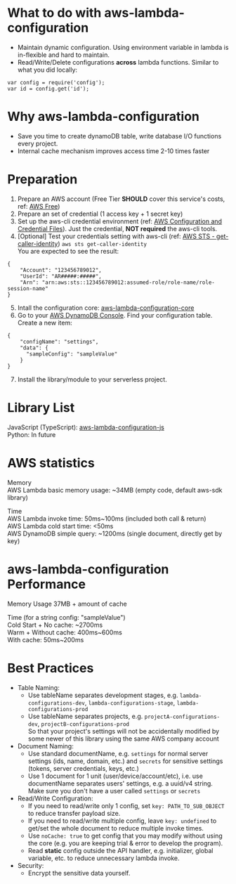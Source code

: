 # What to do with aws-lambda-configuration  
- Maintain dynamic configuration. Using environment variable in lambda is in-flexible and hard to maintain.
- Read/Write/Delete configurations **across** lambda functions. Similar to what you did locally:  
```
var config = require('config');  
var id = config.get('id');  
```
  
# Why aws-lambda-configuration  
- Save you time to create dynamoDB table, write database I/O functions every project.  
- Internal cache mechanism improves access time 2-10 times faster 
  
# Preparation  
1. Prepare an AWS account (Free Tier **SHOULD** cover this service's costs, ref: [AWS Free](https://aws.amazon.com/free/))  
2. Prepare an set of credential (1 access key + 1 secret key)  
3. Set up the aws-cli credential environment (ref: [AWS Configuration and Credential Files](http://docs.aws.amazon.com/cli/latest/userguide/cli-config-files.html)). Just the credential, **NOT required** the aws-cli tools.  
4. \[Optional\] Test your credentials setting with aws-cli (ref: [AWS STS - get-caller-identity](https://docs.aws.amazon.com/cli/latest/reference/sts/get-caller-identity.html))
`aws sts get-caller-identity`  
You are expected to see the result:  
```
{  
    "Account": "123456789012",  
    "UserId": "AR#####:#####",  
    "Arn": "arn:aws:sts::123456789012:assumed-role/role-name/role-session-name"  
}  
```
5. Intall the configuration core: [aws-lambda-configuration-core](https://github.com/tonyliu7870/aws-lambda-configuration-core)  
6. Go to your [AWS DynamoDB Console](https://console.aws.amazon.com/dynamodb/home). Find your configuration table. Create a new item: 
```
{  
    "configName": "settings",  
    "data": {  
      "sampleConfig": "sampleValue"  
    }  
}  
```
7. Install the library/module to your serverless project.  
  
# Library List
JavaScript (TypeScript): [aws-lambda-configuration-js](https://github.com/tonyliu7870/aws-lambda-configuration-js)  
Python: In future  
  
# AWS statistics
Memory  
AWS Lambda basic memory usage: ~34MB (empty code, default aws-sdk library)  
  
Time  
AWS Lambda invoke time: 50ms~100ms (included both call & return)  
AWS Lambda cold start time: <50ms  
AWS DynamoDB simple query: ~1200ms (single document, directly get by key)  
  
# aws-lambda-configuration Performance
Memory Usage
37MB + amount of cache  
  
Time (for a string config: "sampleValue")  
Cold Start + No cache: ~2700ms  
Warm + Without cache: 400ms~600ms  
With cache: 50ms~200ms  
  
# Best Practices
- Table Naming:  
    - Use tableName separates development stages, e.g. `lambda-configurations-dev`, `lambda-configurations-stage`, `lambda-configurations-prod`  
    - Use tableName separates projects, e.g. `projectA-configurations-dev`, `projectB-configurations-prod`  
    So that your project's settings will not be accidentally modified by some newer of this library using the same AWS company account  
- Document Naming:  
    - Use standard documentName, e.g. `settings` for normal server settings (ids, name, domain, etc.) and `secrets` for sensitive settings (tokens, server credentials, keys, etc.)  
    - Use 1 document for 1 unit (user/device/account/etc), i.e. use documentName separates users' settings, e.g. a uuid/v4 string. Make sure you don't have a user called `settings` or `secrets`  
- Read/Write Configuration:  
    - If you need to read/write only 1 config, set `key: PATH_TO_SUB_OBJECT` to reduce transfer payload size.  
    - If you need to read/write multiple config, leave `key: undefined` to get/set the whole document to reduce multiple invoke times.  
    - Use `noCache: true` to get config that you may modify without using the core (e.g. you are keeping trial & error to develop the program).  
    - Read **static** config outside the API handler, e.g. initializer, global variable, etc. to reduce unnecessary lambda invoke.  
- Security:  
    - Encrypt the sensitive data yourself.  
